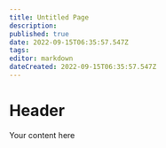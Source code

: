 ```yaml
---
title: Untitled Page
description: 
published: true
date: 2022-09-15T06:35:57.547Z
tags: 
editor: markdown
dateCreated: 2022-09-15T06:35:57.547Z
---
```


# Header
Your content here